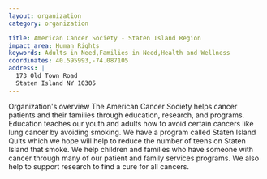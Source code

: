 ```yaml
---
layout: organization
category: organization

title: American Cancer Society - Staten Island Region
impact_area: Human Rights
keywords: Adults in Need,Families in Need,Health and Wellness
coordinates: 40.595993,-74.087105
address: |
  173 Old Town Road
  Staten Island NY 10305
---
```

Organization's overview
The American Cancer Society helps cancer patients and their families through education, research, and programs.  Education teaches our youth and adults how to avoid certain cancers like lung cancer by avoiding smoking. We have a program called Staten Island Quits which we hope will help to reduce the number of teens on Staten Island that smoke. We help children and families who have someone with cancer through many of our patient and family services programs. We also help to support research to find a cure for all cancers.